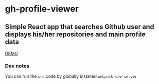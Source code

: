 # gh-profile-viewer
## Simple React app that searches Github user and displays his/her repositories and main profile data

[DEMO](https://loenko.github.io/gh-profile-viewer)

### Dev notes
You can run the `src` code by globally installed `webpack-dev-server`
